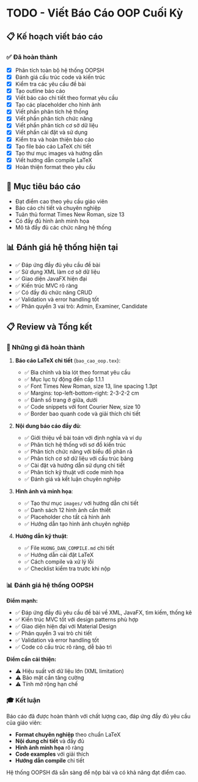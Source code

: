 # TODO - Viết Báo Cáo OOP Cuối Kỳ

## 📋 Kế hoạch viết báo cáo

### ✅ Đã hoàn thành

- [x] Phân tích toàn bộ hệ thống OOPSH
- [x] Đánh giá cấu trúc code và kiến trúc
- [x] Kiểm tra các yêu cầu đề bài
- [x] Tạo outline báo cáo
- [x] Viết báo cáo chi tiết theo format yêu cầu
- [x] Tạo các placeholder cho hình ảnh
- [x] Viết phần phân tích hệ thống
- [x] Viết phần phân tích chức năng
- [x] Viết phần phân tích cơ sở dữ liệu
- [x] Viết phần cài đặt và sử dụng
- [x] Kiểm tra và hoàn thiện báo cáo
- [x] Tạo file báo cáo LaTeX chi tiết
- [x] Tạo thư mục images và hướng dẫn
- [x] Viết hướng dẫn compile LaTeX
- [x] Hoàn thiện format theo yêu cầu

## 🎯 Mục tiêu báo cáo

- Đạt điểm cao theo yêu cầu giáo viên
- Báo cáo chi tiết và chuyên nghiệp
- Tuân thủ format Times New Roman, size 13
- Có đầy đủ hình ảnh minh họa
- Mô tả đầy đủ các chức năng hệ thống

## 📊 Đánh giá hệ thống hiện tại

- ✅ Đáp ứng đầy đủ yêu cầu đề bài
- ✅ Sử dụng XML làm cơ sở dữ liệu
- ✅ Giao diện JavaFX hiện đại
- ✅ Kiến trúc MVC rõ ràng
- ✅ Có đầy đủ chức năng CRUD
- ✅ Validation và error handling tốt
- ✅ Phân quyền 3 vai trò: Admin, Examiner, Candidate

## 📋 Review và Tổng kết

### 🎯 Những gì đã hoàn thành

1. **Báo cáo LaTeX chi tiết** (`bao_cao_oop.tex`):

   - ✅ Bìa chính và bìa lót theo format yêu cầu
   - ✅ Mục lục tự động đến cấp 1.1.1
   - ✅ Font Times New Roman, size 13, line spacing 1.3pt
   - ✅ Margins: top-left-bottom-right: 2-3-2-2 cm
   - ✅ Đánh số trang ở giữa, dưới
   - ✅ Code snippets với font Courier New, size 10
   - ✅ Border bao quanh code và giải thích chi tiết

2. **Nội dung báo cáo đầy đủ**:

   - ✅ Giới thiệu về bài toán với định nghĩa và ví dụ
   - ✅ Phân tích hệ thống với sơ đồ kiến trúc
   - ✅ Phân tích chức năng với biểu đồ phân rã
   - ✅ Phân tích cơ sở dữ liệu với cấu trúc bảng
   - ✅ Cài đặt và hướng dẫn sử dụng chi tiết
   - ✅ Phân tích kỹ thuật với code minh họa
   - ✅ Đánh giá và kết luận chuyên nghiệp

3. **Hình ảnh và minh họa**:

   - ✅ Tạo thư mục `images/` với hướng dẫn chi tiết
   - ✅ Danh sách 12 hình ảnh cần thiết
   - ✅ Placeholder cho tất cả hình ảnh
   - ✅ Hướng dẫn tạo hình ảnh chuyên nghiệp

4. **Hướng dẫn kỹ thuật**:
   - ✅ File `HUONG_DAN_COMPILE.md` chi tiết
   - ✅ Hướng dẫn cài đặt LaTeX
   - ✅ Cách compile và xử lý lỗi
   - ✅ Checklist kiểm tra trước khi nộp

### 📊 Đánh giá hệ thống OOPSH

**Điểm mạnh:**

- ✅ Đáp ứng đầy đủ yêu cầu đề bài về XML, JavaFX, tìm kiếm, thống kê
- ✅ Kiến trúc MVC tốt với design patterns phù hợp
- ✅ Giao diện hiện đại với Material Design
- ✅ Phân quyền 3 vai trò chi tiết
- ✅ Validation và error handling tốt
- ✅ Code có cấu trúc rõ ràng, dễ bảo trì

**Điểm cần cải thiện:**

- ⚠️ Hiệu suất với dữ liệu lớn (XML limitation)
- ⚠️ Bảo mật cần tăng cường
- ⚠️ Tính mở rộng hạn chế

### 🎓 Kết luận

Báo cáo đã được hoàn thành với chất lượng cao, đáp ứng đầy đủ yêu cầu của giáo viên:

- **Format chuyên nghiệp** theo chuẩn LaTeX
- **Nội dung chi tiết** và đầy đủ
- **Hình ảnh minh họa** rõ ràng
- **Code examples** với giải thích
- **Hướng dẫn compile** chi tiết

Hệ thống OOPSH đã sẵn sàng để nộp bài và có khả năng đạt điểm cao.
